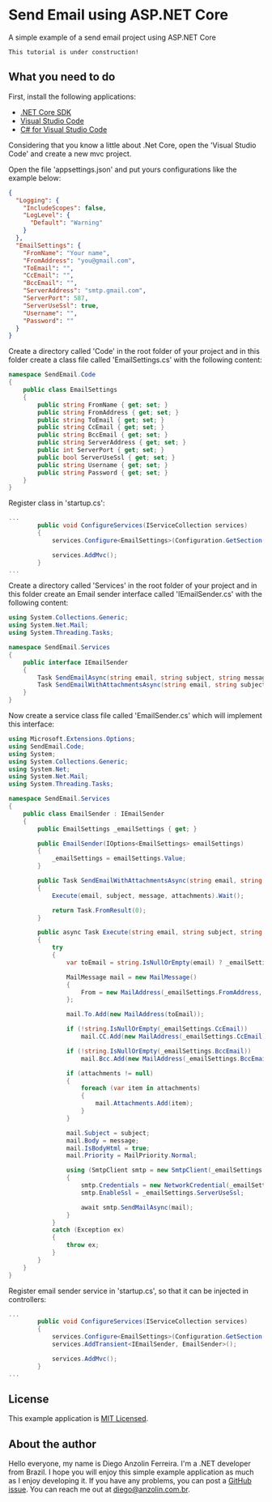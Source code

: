 # Send Email using ASP.NET Core
A simple example of a send email project using ASP.NET Core

```
This tutorial is under construction!
```


What you need to do
-------------------

First, install the following applications:
- [.NET Core SDK](https://www.microsoft.com/net/download/core)
- [Visual Studio Code](https://code.visualstudio.com/)
- [C# for Visual Studio Code](https://marketplace.visualstudio.com/items?itemName=ms-vscode.csharp)

Considering that you know a little about .Net Core, open the 'Visual Studio Code' and create a new mvc project.

Open the file 'appsettings.json' and put yours configurations like the example below:

```json
{
  "Logging": {
    "IncludeScopes": false,
    "LogLevel": {
      "Default": "Warning"
    }
  },
  "EmailSettings": {
    "FromName": "Your name",
    "FromAddress": "you@gmail.com",
    "ToEmail": "",
    "CcEmail": "",
    "BccEmail": "",
    "ServerAddress": "smtp.gmail.com",
    "ServerPort": 587,
    "ServerUseSsl": true,
    "Username": "",
    "Password": ""
  }
}
```

Create a directory called 'Code' in the root folder of your project and in this folder create a class file called 'EmailSettings.cs' with the following content:

```csharp
namespace SendEmail.Code
{
    public class EmailSettings
    {
        public string FromName { get; set; }
        public string FromAddress { get; set; }
        public string ToEmail { get; set; }
        public string CcEmail { get; set; }
        public string BccEmail { get; set; }
        public string ServerAddress { get; set; }
        public int ServerPort { get; set; }
        public bool ServerUseSsl { get; set; }
        public string Username { get; set; }
        public string Password { get; set; }
    }
}
```

Register class in 'startup.cs':

```csharp
...
        public void ConfigureServices(IServiceCollection services)
        {
            services.Configure<EmailSettings>(Configuration.GetSection("EmailSettings"));

            services.AddMvc();
        }
...
```

Create a directory called 'Services' in the root folder of your project and in this folder create an Email sender interface called 'IEmailSender.cs' with the following content:

```csharp
using System.Collections.Generic;
using System.Net.Mail;
using System.Threading.Tasks;

namespace SendEmail.Services
{
    public interface IEmailSender
    {
        Task SendEmailAsync(string email, string subject, string message);
        Task SendEmailWithAttachmentsAsync(string email, string subject, string message, List<Attachment> attachments);
    }
}
```

Now create a service class file called 'EmailSender.cs' which will implement this interface:

```csharp
using Microsoft.Extensions.Options;
using SendEmail.Code;
using System;
using System.Collections.Generic;
using System.Net;
using System.Net.Mail;
using System.Threading.Tasks;

namespace SendEmail.Services
{
    public class EmailSender : IEmailSender
    {
        public EmailSettings _emailSettings { get; }

        public EmailSender(IOptions<EmailSettings> emailSettings)
        {
            _emailSettings = emailSettings.Value;
        }

        public Task SendEmailWithAttachmentsAsync(string email, string subject, string message, List<Attachment> attachments)
        {
            Execute(email, subject, message, attachments).Wait();

            return Task.FromResult(0);
        }

        public async Task Execute(string email, string subject, string message, List<Attachment> attachments)
        {
            try
            {
                var toEmail = string.IsNullOrEmpty(email) ? _emailSettings.ToEmail : email;

                MailMessage mail = new MailMessage()
                {
                    From = new MailAddress(_emailSettings.FromAddress, _emailSettings.FromName)
                };

                mail.To.Add(new MailAddress(toEmail));

                if (!string.IsNullOrEmpty(_emailSettings.CcEmail))
                    mail.CC.Add(new MailAddress(_emailSettings.CcEmail));

                if (!string.IsNullOrEmpty(_emailSettings.BccEmail))
                    mail.Bcc.Add(new MailAddress(_emailSettings.BccEmail));

                if (attachments != null)
                {
                    foreach (var item in attachments)
                    {
                        mail.Attachments.Add(item);
                    }
                }

                mail.Subject = subject;
                mail.Body = message;
                mail.IsBodyHtml = true;
                mail.Priority = MailPriority.Normal;

                using (SmtpClient smtp = new SmtpClient(_emailSettings.ServerAddress, _emailSettings.ServerPort))
                {
                    smtp.Credentials = new NetworkCredential(_emailSettings.Username, _emailSettings.Password);
                    smtp.EnableSsl = _emailSettings.ServerUseSsl;

                    await smtp.SendMailAsync(mail);
                }
            }
            catch (Exception ex)
            {
                throw ex;
            }
        }
    }
}
```

Register email sender service in 'startup.cs', so that it can be injected in controllers:

```csharp
...
        public void ConfigureServices(IServiceCollection services)
        {
            services.Configure<EmailSettings>(Configuration.GetSection("EmailSettings"));
            services.AddTransient<IEmailSender, EmailSender>();

            services.AddMvc();
        }
...
```


License
-------

This example application is [MIT Licensed](https://github.com/anzolin/AspNetCoreSendEmail/blob/master/LICENSE).


About the author
----------------

Hello everyone, my name is Diego Anzolin Ferreira. I'm a .NET developer from Brazil. I hope you will enjoy this simple example application as much as I enjoy developing it. If you have any problems, you can post a [GitHub issue](https://github.com/anzolin/AspNetCoreSendEmail/issues). You can reach me out at diego@anzolin.com.br.
